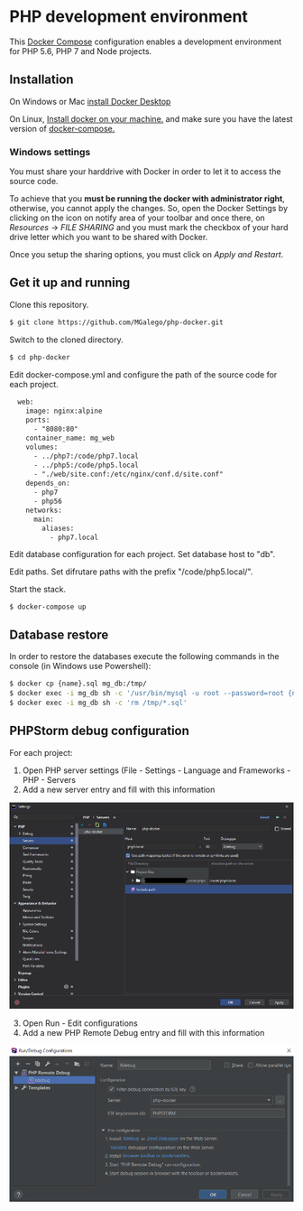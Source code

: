 # PHP development environment #

This [Docker Compose](https://docs.docker.com/compose) configuration enables a development environment for PHP 5.6, PHP 7 and Node projects.


## Installation

On Windows or Mac [install Docker Desktop][install-docker-desktop]

On Linux, [Install docker on your machine.][install-docker] and make sure you have the latest version of [docker-compose.][install-docker-compose]

### Windows settings

You must share your harddrive with Docker in order to let it to access the source code.

To achieve that you **must be running the docker with administrator right**, otherwise, you cannot apply the changes. So, open the Docker Settings by clicking on the icon on notify area of your toolbar and once there, on _Resources_ -> _FILE SHARING_ and you must mark the checkbox of your hard drive letter which you want to be shared with Docker.

Once you setup the sharing options, you must click on  _Apply and Restart_.

## Get it up and running

Clone this repository.

```bash
$ git clone https://github.com/MGalego/php-docker.git
```

Switch to the cloned directory.

```bash
$ cd php-docker
```

Edit docker-compose.yml and configure the path of the source code for each project.

```
  web:
    image: nginx:alpine
    ports:
      - "8080:80"
    container_name: mg_web
    volumes:
      - ../php7:/code/php7.local
      - ../php5:/code/php5.local
      - "./web/site.conf:/etc/nginx/conf.d/site.conf"
    depends_on:
      - php7    
      - php56
    networks:
      main:
        aliases:
          - php7.local             
```

Edit database configuration for each project. Set database host to "db".

Edit paths. Set difrutare paths with the prefix "/code/php5.local/".

Start the stack.

```bash
$ docker-compose up
```

## Database restore

In order to restore the databases execute the following commands in the console (in Windows use Powershell):

```bash
$ docker cp {name}.sql mg_db:/tmp/
$ docker exec -i mg_db sh -c '/usr/bin/mysql -u root --password=root {name} < /tmp/{name}.sql'
$ docker exec -i mg_db sh -c 'rm /tmp/*.sql'
```

## PHPStorm debug configuration

For each project:

1.  Open PHP server settings (File - Settings - Language and Frameworks - PHP - Servers
2.  Add a new server entry and fill with this information

![PHP server](/resources/php-server-config.png)

3.  Open Run - Edit configurations
4.  Add a new PHP Remote Debug entry and fill with this information

![Debug configuration](/resources/debug-config.png)


[install-docker-desktop]: https://www.docker.com/products/docker-desktop
[install-docker]: https://docs.docker.com/engine/installation
[install-docker-compose]: https://docs.docker.com/compose/install
